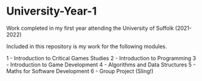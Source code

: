 # University-Year-1
Work completed in my first year attending the University of Suffolk (2021-2022)

Included in this repository is my work for the following modules.

1 - Introduction to Critical Games Studies
2 - Introduction to Programming
3 - Introduction to Game Development
4 - Algorithms and Data Structures
5 - Maths for Software Development
6 - Group Project (Sling!)

